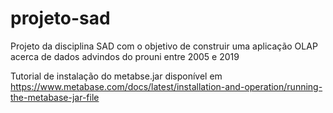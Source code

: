 # projeto-sad
Projeto da disciplina SAD com o objetivo de construir uma aplicação OLAP acerca de dados advindos do prouni entre 2005 e 2019

Tutorial de instalação do metabse.jar disponível em <https://www.metabase.com/docs/latest/installation-and-operation/running-the-metabase-jar-file>
